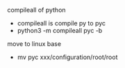 compileall of python
- compileall is compile py to pyc
- python3 -m compileall pyc -b

move to linux base
- mv pyc xxx/configuration/root/root

